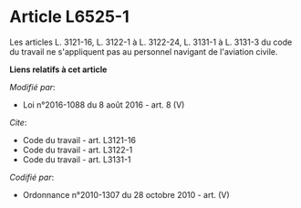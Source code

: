 # Article L6525-1

Les articles L. 3121-16, L. 3122-1 à L. 3122-24, L. 3131-1 à L. 3131-3 du code du travail ne s'appliquent pas au personnel
navigant de l'aviation civile.

**Liens relatifs à cet article**

_Modifié par_:

  - Loi n°2016-1088 du 8 août 2016 - art. 8 (V)

_Cite_:

  - Code du travail - art. L3121-16
  - Code du travail - art. L3122-1
  - Code du travail - art. L3131-1

_Codifié par_:

  - Ordonnance n°2010-1307 du 28 octobre 2010 - art. (V)

